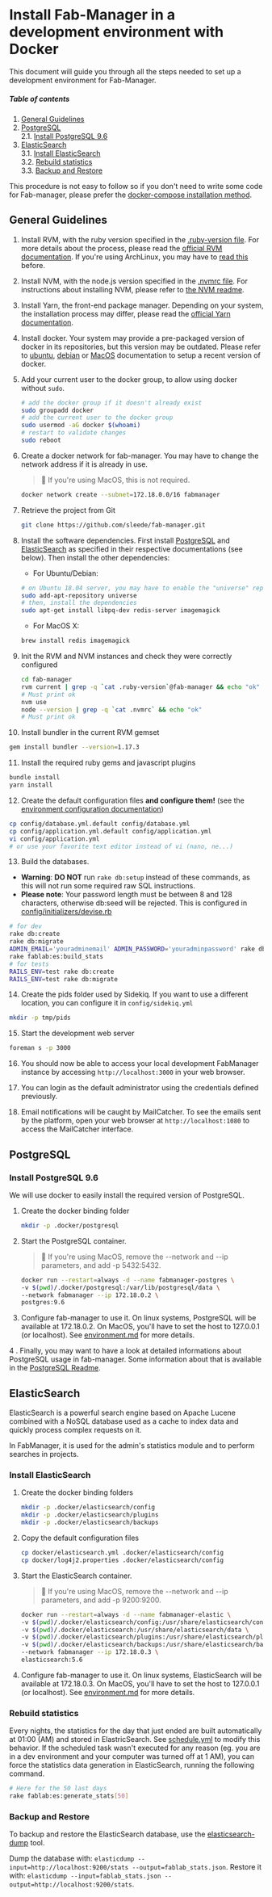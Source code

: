 # Install Fab-Manager in a development environment with Docker

This document will guide you through all the steps needed to set up a development environment for Fab-Manager.

##### Table of contents

1. [General Guidelines](#general-guidelines)<br/>
2. [PostgreSQL](#postgresql)<br/>
2.1. [Install PostgreSQL 9.6](#setup-postgresql)
3. [ElasticSearch](#elasticsearch)<br/>
3.1. [Install ElasticSearch](#setup-elasticsearch)<br/>
3.2. [Rebuild statistics](#rebuild-stats)<br/>
3.3. [Backup and Restore](#backup-and-restore-elasticsearch)

This procedure is not easy to follow so if you don't need to write some code for Fab-manager, please prefer the [docker-compose installation method](docker-compose_readme.md).


<a name="general-guidelines"></a>
## General Guidelines

1. Install RVM, with the ruby version specified in the [.ruby-version file](../.ruby-version).
   For more details about the process, please read the [official RVM documentation](http://rvm.io/rvm/install).
   If you're using ArchLinux, you may have to [read this](archlinux_readme.md) before.

2. Install NVM, with the node.js version specified in the [.nvmrc file](../.nvmrc).
   For instructions about installing NVM, please refer to [the NVM readme](https://github.com/nvm-sh/nvm#installation-and-update).

3. Install Yarn, the front-end package manager.
   Depending on your system, the installation process may differ, please read the [official Yarn documentation](https://yarnpkg.com/en/docs/install#debian-stable).

4. Install docker.
   Your system may provide a pre-packaged version of docker in its repositories, but this version may be outdated.
   Please refer to [ubuntu](https://docs.docker.com/install/linux/docker-ce/ubuntu/), [debian](https://docs.docker.com/install/linux/docker-ce/debian/) or [MacOS](https://docs.docker.com/docker-for-mac/install/) documentation to setup a recent version of docker.

5. Add your current user to the docker group, to allow using docker without `sudo`.
   ```bash
   # add the docker group if it doesn't already exist
   sudo groupadd docker
   # add the current user to the docker group
   sudo usermod -aG docker $(whoami)
   # restart to validate changes
   sudo reboot
   ```

6. Create a docker network for fab-manager.
   You may have to change the network address if it is already in use.
   >  If you're using MacOS, this is not required.
   ```bash
   docker network create --subnet=172.18.0.0/16 fabmanager
   ```

7. Retrieve the project from Git

   ```bash
   git clone https://github.com/sleede/fab-manager.git
   ```

8. Install the software dependencies.
   First install [PostgreSQL](#postgresql) and [ElasticSearch](#elasticsearch) as specified in their respective documentations (see below).
   Then install the other dependencies:
   - For Ubuntu/Debian:

   ```bash
   # on Ubuntu 18.04 server, you may have to enable the "universe" repository
   sudo add-apt-repository universe
   # then, install the dependencies
   sudo apt-get install libpq-dev redis-server imagemagick
   ```
   - For MacOS X:

   ```bash
   brew install redis imagemagick
   ```

9. Init the RVM and NVM instances and check they were correctly configured

   ```bash
   cd fab-manager
   rvm current | grep -q `cat .ruby-version`@fab-manager && echo "ok"
   # Must print ok
   nvm use
   node --version | grep -q `cat .nvmrc` && echo "ok"
   # Must print ok
   ```

10. Install bundler in the current RVM gemset

   ```bash
   gem install bundler --version=1.17.3
   ```

11. Install the required ruby gems and javascript plugins

   ```bash
   bundle install
   yarn install
   ```

12. Create the default configuration files **and configure them!** (see the [environment configuration documentation](doc/environment.md))

   ```bash
   cp config/database.yml.default config/database.yml
   cp config/application.yml.default config/application.yml
   vi config/application.yml
   # or use your favorite text editor instead of vi (nano, ne...)
   ```

13. Build the databases.
   - **Warning**: **DO NOT** run `rake db:setup` instead of these commands, as this will not run some required raw SQL instructions.
   - **Please note**: Your password length must be between 8 and 128 characters, otherwise db:seed will be rejected. This is configured in [config/initializers/devise.rb](config/initializers/devise.rb)

   ```bash
   # for dev
   rake db:create
   rake db:migrate
   ADMIN_EMAIL='youradminemail' ADMIN_PASSWORD='youradminpassword' rake db:seed
   rake fablab:es:build_stats
   # for tests
   RAILS_ENV=test rake db:create
   RAILS_ENV=test rake db:migrate
   ```

14. Create the pids folder used by Sidekiq. If you want to use a different location, you can configure it in `config/sidekiq.yml`

   ```bash
   mkdir -p tmp/pids
   ```

15. Start the development web server

   ```bash
   foreman s -p 3000
   ```

16. You should now be able to access your local development FabManager instance by accessing `http://localhost:3000` in your web browser.

17. You can login as the default administrator using the credentials defined previously.

18. Email notifications will be caught by MailCatcher.
    To see the emails sent by the platform, open your web browser at `http://localhost:1080` to access the MailCatcher interface.


<a name="postgresql"></a>
## PostgreSQL

<a name="setup-postgresql"></a>
### Install PostgreSQL 9.6

We will use docker to easily install the required version of PostgreSQL.

1. Create the docker binding folder
   ```bash
   mkdir -p .docker/postgresql
   ```

2. Start the PostgreSQL container.
   >  If you're using MacOS, remove the --network and --ip parameters, and add -p 5432:5432.
   ```bash
   docker run --restart=always -d --name fabmanager-postgres \
   -v $(pwd)/.docker/postgresql:/var/lib/postgresql/data \
   --network fabmanager --ip 172.18.0.2 \
   postgres:9.6
   ```

3. Configure fab-manager to use it.
   On linux systems, PostgreSQL will be available at 172.18.0.2.
   On MacOS, you'll have to set the host to 127.0.0.1 (or localhost).
   See [environment.md](doc/environment.md) for more details.

4 . Finally, you may want to have a look at detailed informations about PostgreSQL usage in fab-manager.
    Some information about that is available in the [PostgreSQL Readme](doc/postgresql_readme.md).

<a name="elasticsearch"></a>
## ElasticSearch

ElasticSearch is a powerful search engine based on Apache Lucene combined with a NoSQL database used as a cache to index data and quickly process complex requests on it.

In FabManager, it is used for the admin's statistics module and to perform searches in projects.

<a name="setup-elasticsearch"></a>
### Install ElasticSearch

1. Create the docker binding folders
   ```bash
   mkdir -p .docker/elasticsearch/config
   mkdir -p .docker/elasticsearch/plugins
   mkdir -p .docker/elasticsearch/backups
   ```

2. Copy the default configuration files
   ```bash
   cp docker/elasticsearch.yml .docker/elasticsearch/config
   cp docker/log4j2.properties .docker/elasticsearch/config
   ```

3. Start the ElasticSearch container.
   >  If you're using MacOS, remove the --network and --ip parameters, and add -p 9200:9200.
   ```bash
   docker run --restart=always -d --name fabmanager-elastic \
   -v $(pwd)/.docker/elasticsearch/config:/usr/share/elasticsearch/config \
   -v $(pwd)/.docker/elasticsearch:/usr/share/elasticsearch/data \
   -v $(pwd)/.docker/elasticsearch/plugins:/usr/share/elasticsearch/plugins \
   -v $(pwd)/.docker/elasticsearch/backups:/usr/share/elasticsearch/backups \
   --network fabmanager --ip 172.18.0.3 \
   elasticsearch:5.6
   ```

4. Configure fab-manager to use it.
   On linux systems, ElasticSearch will be available at 172.18.0.3.
   On MacOS, you'll have to set the host to 127.0.0.1 (or localhost).
   See [environment.md](doc/environment.md) for more details.

<a name="rebuild-stats"></a>
### Rebuild statistics

Every nights, the statistics for the day that just ended are built automatically at 01:00 (AM) and stored in ElastricSearch.
See [schedule.yml](config/schedule.yml) to modify this behavior.
If the scheduled task wasn't executed for any reason (eg. you are in a dev environment and your computer was turned off at 1 AM), you can force the statistics data generation in ElasticSearch, running the following command.

```bash
# Here for the 50 last days
rake fablab:es:generate_stats[50]
```

<a name="backup-and-restore-elasticsearch"></a>
### Backup and Restore

To backup and restore the ElasticSearch database, use the [elasticsearch-dump](https://github.com/taskrabbit/elasticsearch-dump) tool.

Dump the database with: `elasticdump --input=http://localhost:9200/stats --output=fablab_stats.json`.
Restore it with: `elasticdump --input=fablab_stats.json --output=http://localhost:9200/stats`.
